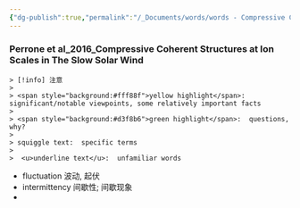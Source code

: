 ```yaml
---
{"dg-publish":true,"permalink":"/_Documents/words/words - Compressive Coherent Structures at Ion Scales in The Slow Solar Wind/","noteIcon":"","created":"2025-08-13T20:50:41.776+08:00","updated":"2025-08-14T22:34:15.333+08:00"}
---
```


### Perrone et al_2016_Compressive Coherent Structures at Ion Scales in The Slow Solar Wind 
```col
> [!info] 注意
> 
> <span style="background:#fff88f">yellow highlight</span>:  significant/notable viewpoints, some relatively important facts
> 
> <span style="background:#d3f8b6">green highlight</span>:  questions, why?
> 
> squiggle text:  specific terms
>
>  <u>underline text</u>:  unfamiliar words
```

- fluctuation 波动, 起伏
- intermittency 间歇性; 间歇现象
- 
































